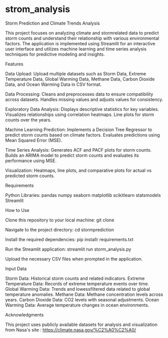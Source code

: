 # strom_analysis

Storm Prediction and Climate Trends Analysis

This project focuses on analyzing climate and stormrelated data to predict storm counts and understand their relationship with various environmental factors. The application is implemented using Streamlit for an interactive user interface and utilizes machine learning and time series analysis techniques for predictive modeling and insights.

Features

Data Upload: Upload multiple datasets such as Storm Data, Extreme Temperature Data, Global Warming Data, Methane Data, Carbon Dioxide Data, and Ocean Warming Data in CSV format.

Data Processing: Cleans and preprocesses data to ensure compatibility across datasets. Handles missing values and adjusts values for consistency.

Exploratory Data Analysis: Displays descriptive statistics for key variables. Visualizes relationships using correlation heatmaps. Line plots for storm counts over the years.

Machine Learning Prediction: Implements a Decision Tree Regressor to predict storm counts based on climate factors. Evaluates predictions using Mean Squared Error (MSE).

Time Series Analysis: Generates ACF and PACF plots for storm counts. Builds an ARIMA model to predict storm counts and evaluates its performance using MSE.

Visualization: Heatmaps, line plots, and comparative plots for actual vs predicted storm counts.

Requirements

Python Libraries: pandas numpy seaborn matplotlib scikitlearn statsmodels Streamlit

How to Use

Clone this repository to your local machine: git clone

Navigate to the project directory: cd stormprediction

Install the required dependencies: pip installr requirements.txt

Run the Streamlit application: streamlit run storm_analysis.py

Upload the necessary CSV files when prompted in the application.

Input Data

Storm Data: Historical storm counts and related indicators. Extreme Temperature Data: Records of extreme temperature events over time. Global Warming Data: Trends and lowessfiltered data related to global temperature anomalies. Methane Data: Methane concentration levels across years. Carbon Dioxide Data: CO2 levels with seasonal adjustments. Ocean Warming Data: Average temperature changes in ocean environments.

Acknowledgments

This project uses publicly available datasets for analysis and visualization from Nasa's site : https://climate.nasa.gov/%C2%A0%C2%A0/

